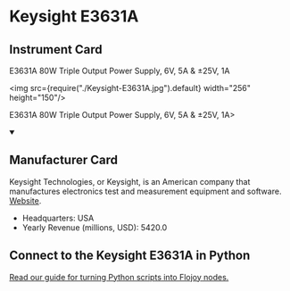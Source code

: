 
# Keysight E3631A

## Instrument Card

<div className="flex">

<div>

E3631A 80W Triple Output Power Supply, 6V, 5A & ±25V, 1A

</div>

<img src={require("./Keysight-E3631A.jpg").default} width="256" height="150"/>

</div>

E3631A 80W Triple Output Power Supply, 6V, 5A & ±25V, 1A>

<details open>
<summary><h2>Manufacturer Card</h2></summary>

Keysight Technologies, or Keysight, is an American company that manufactures electronics test and measurement equipment and software. <a href="https://www.keysight.com/us/en/home.html">Website</a>.

<ul>
  <li>Headquarters: USA</li>
  <li>Yearly Revenue (millions, USD): 5420.0</li>
</ul>
</details>

## Connect to the Keysight E3631A in Python

[Read our guide for turning Python scripts into Flojoy nodes.](https://docs.flojoy.ai/custom-nodes/creating-custom-node/)


